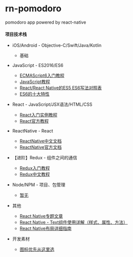 # rn-pomodoro
pomodoro app powered by react-native

#### 项目技术栈

- iOS/Android - Objective-C/Swift/Java/Kotlin
    - 基础

- JavaScript - ES2016/ES6
    - [ECMAScript6入门教程](http://es6.ruanyifeng.com/#docs/object)
    - [JavaScript教程](http://www.runoob.com/js/js-tutorial.html)
    - [React/React Native的ES5 ES6写法对照表](http://bbs.reactnative.cn/topic/15/react-react-native-的es5-es6写法对照表)
    - [ES6的十大特性](http://geek.csdn.net/news/detail/239352)
- React - JavaScript/JSX语法/HTML/CSS
    - [React入门实例教程](http://www.ruanyifeng.com/blog/2015/03/react.html)
    - [React官方教程](https://reactjs.org/)

- ReactNative - React
    - [ReactNative中文文档](http://reactnative.cn/docs/0.48/getting-started.html)
    - [ReactNative官方文档](http://facebook.github.io/react-native/docs/getting-started.html)

- 【进阶】Redux - 组件之间的通信
    - [Redux入门教程](http://www.ruanyifeng.com/blog/2016/09/redux_tutorial_part_one_basic_usages.html)
    - [Redux中文教程](http://www.redux.org.cn/docs/basics/index.html)

- Node/NPM - 项目、包管理
    - [暂无]()


- 其他
    - [React Native专题文章](http://www.hangge.com/blog/cache/category_76_1.html)
    - [React Native - Text组件使用详解（样式、属性、方法）](http://www.hangge.com/blog/cache/detail_1486.html)
    - [React Native布局详细指南](http://blog.csdn.net/quanqinyang/article/details/52215641)

- 开发素材
    - [图标优先从这里选](http://www.iconfont.cn/collections/detail?spm=a313x.7781069.1998910419.d9df05512&cid=2706)


